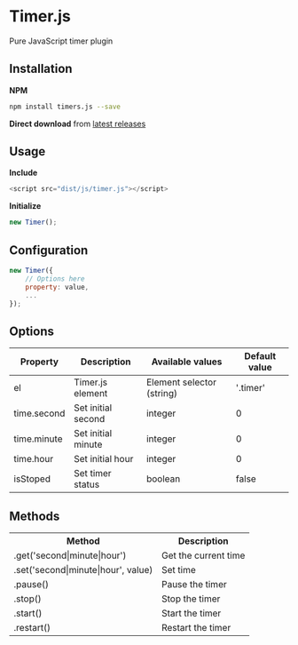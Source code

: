 # Timer.js
Pure JavaScript timer plugin


## Installation
**NPM**
```sh
npm install timers.js --save
```
**Direct download** from [latest releases](https://github.com/renjithvk/timer.js/releases)

## Usage
**Include**
```js
<script src="dist/js/timer.js"></script>
```
**Initialize**
```js
new Timer();
```

## Configuration
```js
new Timer({
    // Options here
    property: value,
    ...
});
```

## Options
| Property     | Description          | Available values          | Default value |
|--------------|----------------------|---------------------------|---------------|
| el           | Timer.js element     | Element selector (string) | '.timer'      |
| time.second  | Set initial second   | integer                   | 0             |
| time.minute  | Set initial minute   | integer                   | 0             |
| time.hour    | Set initial hour     | integer                   | 0             |
| isStoped     | Set timer status     | boolean                   | false         |

## Methods
<table>
    <tr>
        <th>Method</th>
        <th>Description</th>
    </tr>
    <tr>
        <td>.get('second|minute|hour')</td>
        <td>Get the current time</td>
    </tr>
    <tr>
        <td>.set('second|minute|hour', value)</td>
        <td>Set time</td>
    </tr>
    <tr>
        <td>.pause()</td>
        <td>Pause the timer</td>
    </tr>
    <tr>
        <td>.stop()</td>
        <td>Stop the timer</td>
    </tr>
    <tr>
        <td>.start()</td>
        <td>Start the timer</td>
    </tr>
    <tr>
        <td>.restart()</td>
        <td>Restart the timer</td>
    </tr>
</table>

